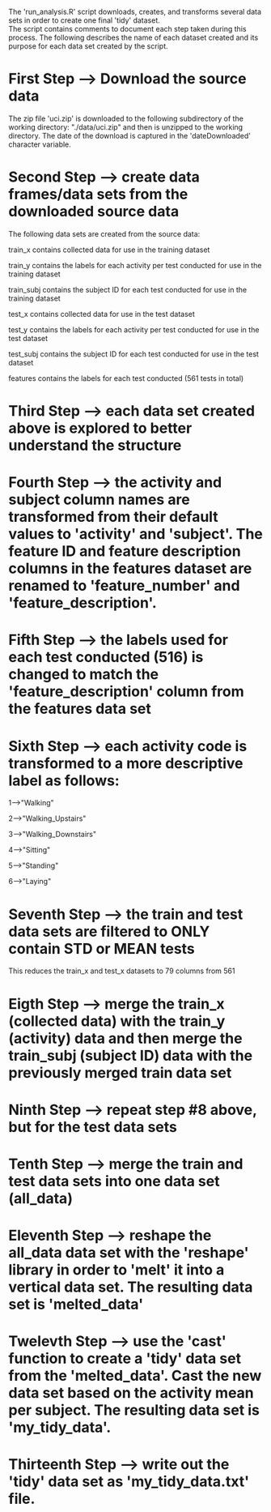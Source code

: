 The 'run_analysis.R' script downloads, creates, and transforms several data sets in order to create one final 'tidy' dataset.  
The script contains comments to document each step taken during this process.  The following describes the name of each 
dataset created and its purpose for each data set created by the script.

#  First Step --> Download the source data
The zip file 'uci.zip' is downloaded to the following subdirectory of the working directory:  "./data/uci.zip" and then
is unzipped to the working directory.  The date of the download is captured in the 'dateDownloaded' character variable.

#  Second Step -->  create data frames/data sets from the downloaded source data
The following data sets are created from the source data:

train_x         contains collected data for use in the training dataset

train_y         contains the labels for each activity per test conducted for use in the training dataset 

train_subj      contains the subject ID for each test conducted for use in the training dataset

test_x          contains collected data for use in the test dataset

test_y          contains the labels for each activity per test conducted for use in the test dataset 

test_subj       contains the subject ID for each test conducted for use in the test dataset

features        contains the labels for each test conducted (561 tests in total)


#  Third Step -->  each data set created above is explored to better understand the structure

#  Fourth Step -->  the activity and subject column names are transformed from their default values to 'activity' and 'subject'.  The feature ID and feature description columns in the features dataset are renamed to 'feature_number' and 'feature_description'.

#  Fifth Step -->  the labels used for each test conducted (516) is changed to match the 'feature_description' column from the features data set

# Sixth Step  -->  each activity code is transformed to a more descriptive label as follows:
  
  1-->"Walking"
  
  2-->"Walking_Upstairs"
  
  3-->"Walking_Downstairs"
  
  4-->"Sitting"
  
  5-->"Standing"
  
  6-->"Laying"
  
# Seventh Step  -->  the train and test data sets are filtered to ONLY contain STD or MEAN tests

This reduces the train_x and test_x datasets to 79 columns from 561

#  Eigth Step  -->  merge the train_x (collected data) with the train_y (activity) data and then merge the train_subj (subject ID) data with the previously merged train data set

#  Ninth Step -->  repeat step #8 above, but for the test data sets

# Tenth Step -->  merge the train and test data sets into one data set (all_data)

# Eleventh Step -->  reshape the all_data data set with the 'reshape' library in order to 'melt' it into a vertical data set.  The resulting data set is 'melted_data'

#  Twelevth Step -->  use the 'cast' function to create a 'tidy' data set from the 'melted_data'.  Cast the new data set based on the activity mean per subject.  The resulting data set is 'my_tidy_data'.

#  Thirteenth Step -->  write out the 'tidy' data set as 'my_tidy_data.txt' file.








